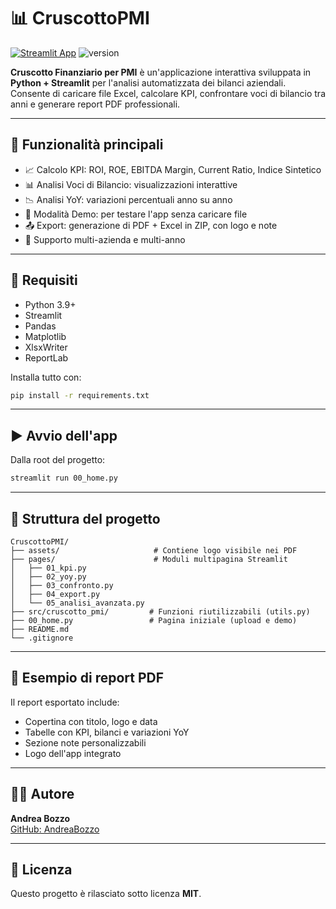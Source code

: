 # 📊 CruscottoPMI

[![Streamlit App](https://static.streamlit.io/badges/streamlit_badge_black_white.svg)](https://cruscottopmi-appv3eny73ucrbqzzkdb8ic.streamlit.app/)
![version](badge_v0.4.svg)

**Cruscotto Finanziario per PMI** è un'applicazione interattiva sviluppata in **Python + Streamlit** per l'analisi automatizzata dei bilanci aziendali. Consente di caricare file Excel, calcolare KPI, confrontare voci di bilancio tra anni e generare report PDF professionali.

---

## 🚀 Funzionalità principali

- 📈 Calcolo KPI: ROI, ROE, EBITDA Margin, Current Ratio, Indice Sintetico
- 📊 Analisi Voci di Bilancio: visualizzazioni interattive
- 📉 Analisi YoY: variazioni percentuali anno su anno
- 🧪 Modalità Demo: per testare l'app senza caricare file
- 📤 Export: generazione di PDF + Excel in ZIP, con logo e note
- 🧠 Supporto multi-azienda e multi-anno

---

## 🧰 Requisiti

- Python 3.9+
- Streamlit
- Pandas
- Matplotlib
- XlsxWriter
- ReportLab

Installa tutto con:

```bash
pip install -r requirements.txt
```

---

## ▶️ Avvio dell'app

Dalla root del progetto:

```bash
streamlit run 00_home.py
```

---

## 📂 Struttura del progetto

```
CruscottoPMI/
├── assets/                     # Contiene logo visibile nei PDF
├── pages/                      # Moduli multipagina Streamlit
│   ├── 01_kpi.py
│   ├── 02_yoy.py
│   ├── 03_confronto.py
│   ├── 04_export.py
│   └── 05_analisi_avanzata.py
├── src/cruscotto_pmi/         # Funzioni riutilizzabili (utils.py)
├── 00_home.py                 # Pagina iniziale (upload e demo)
├── README.md
└── .gitignore
```

---

## 📄 Esempio di report PDF

Il report esportato include:

- Copertina con titolo, logo e data
- Tabelle con KPI, bilanci e variazioni YoY
- Sezione note personalizzabili
- Logo dell'app integrato

---

## 👨‍💻 Autore

**Andrea Bozzo**  
[GitHub: AndreaBozzo](https://github.com/AndreaBozzo)

---

## 📝 Licenza

Questo progetto è rilasciato sotto licenza **MIT**.

